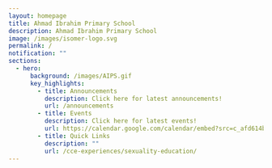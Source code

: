 ```yaml
---
layout: homepage
title: Ahmad Ibrahim Primary School
description: Ahmad Ibrahim Primary School
image: /images/isomer-logo.svg
permalink: /
notification: ""
sections:
  - hero:
      background: /images/AIPS.gif
      key_highlights:
        - title: Announcements
          description: Click here for latest announcements!
          url: /announcements
        - title: Events
          description: Click here for latest events!
          url: https://calendar.google.com/calendar/embed?src=c_afd614b222185526915785b92c2328ea575d016e59300c9d4ed96fb7716222a9%40group.calendar.google.com&ctz=Asia%2FSingapore
        - title: Quick Links
          description: ""
          url: /cce-experiences/sexuality-education/
---
```

